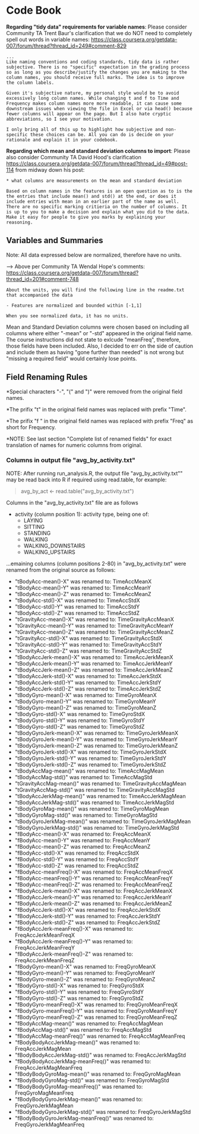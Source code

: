 Code Book
=========================


**Regarding "tidy data" requirements for variable names**: Please consider Community TA Trent Baur's clarification that we do NOT need to completely spell out words in variable names:
https://class.coursera.org/getdata-007/forum/thread?thread_id=249#comment-829

    ...
    Like naming conventions and coding standards, tidy data is rather subjective. There is no "specific" expectation in the grading process so as long as you describe/justify the changes you are making to the column names, you should receive full marks. The idea is to improve the column labels.
    
    Given it's subjective nature, my personal style would be to avoid excessively long column names. While changing t and f to Time and Frequency makes column names more more readable, it can cause some downstream issues when viewing the file in Excel or via head() because fewer columns will appear on the page. But I also hate cryptic abbreviations, so I see your motivation.
    
    I only bring all of this up to highlight how subjective and non-specific these choices can be. All you can do is decide on your rationale and explain it in your codebook.

**Regarding which mean and standard deviation columns to import**:  Please also consider Community TA David Hood's clarification 
https://class.coursera.org/getdata-007/forum/thread?thread_id=49#post-114
from midway down his post:
    
    * what columns are measurements on the mean and standard deviation
    
    Based on column names in the features is an open question as to is the the entries that include mean() and std() at the end, or does it include entries with mean in an earlier part of the name as well. There are no specific marking critieria on the number of columns. It is up to you to make a decision and explain what you did to the data. Make it easy for people to give you marks by explaining your reasoning.

Variables and Summaries
-------------------------
Note: All data expressed below are normalized, therefore have no units. 

--> Above per Community TA Wendal Hope's comments:
https://class.coursera.org/getdata-007/forum/thread?thread_id=201#comment-748

    About the units, you will find the following line in the readme.txt that accompanied the data
    
    - Features are normalized and bounded within [-1,1]
    
    When you see normalized data, it has no units.


Mean and Standard Deviation columns were chosen based on including all
columns where either "-mean" or "-std" appeared in the original field name.
The course instructions did not state to exlcude "meanFreq", therefore,
those fields have been included.  Also, I decided to err on the side of 
caution and include them as having "gone further than needed" is not wrong
but "missing a required field" would certainly lose points.

Field Renaming Rules
----------------------
*Special characters "-", "(" and ")" were removed from the original field names.

*The prifix "t" in the original field names was replaced with prefix "Time".

*The prifix "f " in the original field names was replaced with prefix "Freq" as short for Frequency.

*NOTE: See last section "Complete list of renamed fields" for exact translation of names for numeric columns from original.

### Columns in output file "avg_by_activity.txt"


NOTE: After running run_analysis.R, the output file "avg_by_activity.txt"" may be read back into R if required using read.table, for example:

> avg_by_act <- read.table("avg_by_activity.txt")

Columns in the "avg_by_activity.txt" file are as follows
* activity (column position 1):  activity type, being one of:
    * LAYING
    * SITTING
    * STANDING
    * WALKING
    * WALKING_DOWNSTAIRS
    * WALKING_UPSTAIRS

...emaining columns (column positions 2-80) in "avg_by_activity.txt" were renamed from the original source as follows:

* "tBodyAcc-mean()-X" was renamed to:    TimeAccMeanX
* "tBodyAcc-mean()-Y" was renamed to:	TimeAccMeanY
* "tBodyAcc-mean()-Z" was renamed to:	TimeAccMeanZ
* "tBodyAcc-std()-X" was renamed to:	TimeAccStdX
* "tBodyAcc-std()-Y" was renamed to:	TimeAccStdY
* "tBodyAcc-std()-Z" was renamed to:	TimeAccStdZ
* "tGravityAcc-mean()-X" was renamed to:	TimeGravityAccMeanX
* "tGravityAcc-mean()-Y" was renamed to:	TimeGravityAccMeanY
* "tGravityAcc-mean()-Z" was renamed to:	TimeGravityAccMeanZ
* "tGravityAcc-std()-X" was renamed to:	TimeGravityAccStdX
* "tGravityAcc-std()-Y" was renamed to:	TimeGravityAccStdY
* "tGravityAcc-std()-Z" was renamed to:	TimeGravityAccStdZ
* "tBodyAccJerk-mean()-X" was renamed to:	TimeAccJerkMeanX
* "tBodyAccJerk-mean()-Y" was renamed to:	TimeAccJerkMeanY
* "tBodyAccJerk-mean()-Z" was renamed to:	TimeAccJerkMeanZ
* "tBodyAccJerk-std()-X" was renamed to:	TimeAccJerkStdX
* "tBodyAccJerk-std()-Y" was renamed to:	TimeAccJerkStdY
* "tBodyAccJerk-std()-Z" was renamed to:	TimeAccJerkStdZ
* "tBodyGyro-mean()-X" was renamed to:	TimeGyroMeanX
* "tBodyGyro-mean()-Y" was renamed to:	TimeGyroMeanY
* "tBodyGyro-mean()-Z" was renamed to:	TimeGyroMeanZ
* "tBodyGyro-std()-X" was renamed to:	TimeGyroStdX
* "tBodyGyro-std()-Y" was renamed to:	TimeGyroStdY
* "tBodyGyro-std()-Z" was renamed to:	TimeGyroStdZ
* "tBodyGyroJerk-mean()-X" was renamed to:	TimeGyroJerkMeanX
* "tBodyGyroJerk-mean()-Y" was renamed to:	TimeGyroJerkMeanY
* "tBodyGyroJerk-mean()-Z" was renamed to:	TimeGyroJerkMeanZ
* "tBodyGyroJerk-std()-X" was renamed to:	TimeGyroJerkStdX
* "tBodyGyroJerk-std()-Y" was renamed to:	TimeGyroJerkStdY
* "tBodyGyroJerk-std()-Z" was renamed to:	TimeGyroJerkStdZ
* "tBodyAccMag-mean()" was renamed to:	TimeAccMagMean
* "tBodyAccMag-std()" was renamed to:	TimeAccMagStd
* "tGravityAccMag-mean()" was renamed to:	TimeGravityAccMagMean
* "tGravityAccMag-std()" was renamed to:	TimeGravityAccMagStd
* "tBodyAccJerkMag-mean()" was renamed to:	TimeAccJerkMagMean
* "tBodyAccJerkMag-std()" was renamed to:	TimeAccJerkMagStd
* "tBodyGyroMag-mean()" was renamed to:	TimeGyroMagMean
* "tBodyGyroMag-std()" was renamed to:	TimeGyroMagStd
* "tBodyGyroJerkMag-mean()" was renamed to:	TimeGyroJerkMagMean
* "tBodyGyroJerkMag-std()" was renamed to:	TimeGyroJerkMagStd
* "fBodyAcc-mean()-X" was renamed to:	FreqAccMeanX
* "fBodyAcc-mean()-Y" was renamed to:	FreqAccMeanY
* "fBodyAcc-mean()-Z" was renamed to:	FreqAccMeanZ
* "fBodyAcc-std()-X" was renamed to:	FreqAccStdX
* "fBodyAcc-std()-Y" was renamed to:	FreqAccStdY
* "fBodyAcc-std()-Z" was renamed to:	FreqAccStdZ
* "fBodyAcc-meanFreq()-X" was renamed to:	FreqAccMeanFreqX
* "fBodyAcc-meanFreq()-Y" was renamed to:	FreqAccMeanFreqY
* "fBodyAcc-meanFreq()-Z" was renamed to:	FreqAccMeanFreqZ
* "fBodyAccJerk-mean()-X" was renamed to:	FreqAccJerkMeanX
* "fBodyAccJerk-mean()-Y" was renamed to:	FreqAccJerkMeanY
* "fBodyAccJerk-mean()-Z" was renamed to:	FreqAccJerkMeanZ
* "fBodyAccJerk-std()-X" was renamed to:	FreqAccJerkStdX
* "fBodyAccJerk-std()-Y" was renamed to:	FreqAccJerkStdY
* "fBodyAccJerk-std()-Z" was renamed to:	FreqAccJerkStdZ
* "fBodyAccJerk-meanFreq()-X" was renamed to:	FreqAccJerkMeanFreqX
* "fBodyAccJerk-meanFreq()-Y" was renamed to:	FreqAccJerkMeanFreqY
* "fBodyAccJerk-meanFreq()-Z" was renamed to:	FreqAccJerkMeanFreqZ
* "fBodyGyro-mean()-X" was renamed to:	FreqGyroMeanX
* "fBodyGyro-mean()-Y" was renamed to:	FreqGyroMeanY
* "fBodyGyro-mean()-Z" was renamed to:	FreqGyroMeanZ
* "fBodyGyro-std()-X" was renamed to:	FreqGyroStdX
* "fBodyGyro-std()-Y" was renamed to:	FreqGyroStdY
* "fBodyGyro-std()-Z" was renamed to:	FreqGyroStdZ
* "fBodyGyro-meanFreq()-X" was renamed to:	FreqGyroMeanFreqX
* "fBodyGyro-meanFreq()-Y" was renamed to:	FreqGyroMeanFreqY
* "fBodyGyro-meanFreq()-Z" was renamed to:	FreqGyroMeanFreqZ
* "fBodyAccMag-mean()" was renamed to:	FreqAccMagMean
* "fBodyAccMag-std()" was renamed to:	FreqAccMagStd
* "fBodyAccMag-meanFreq()" was renamed to:	FreqAccMagMeanFreq
* "fBodyBodyAccJerkMag-mean()" was renamed to:	FreqAccJerkMagMean
* "fBodyBodyAccJerkMag-std()" was renamed to:	FreqAccJerkMagStd
* "fBodyBodyAccJerkMag-meanFreq()" was renamed to:	FreqAccJerkMagMeanFreq
* "fBodyBodyGyroMag-mean()" was renamed to:	FreqGyroMagMean
* "fBodyBodyGyroMag-std()" was renamed to:	FreqGyroMagStd
* "fBodyBodyGyroMag-meanFreq()" was renamed to:	FreqGyroMagMeanFreq
* "fBodyBodyGyroJerkMag-mean()" was renamed to:	FreqGyroJerkMagMean
* "fBodyBodyGyroJerkMag-std()" was renamed to:	FreqGyroJerkMagStd
* "fBodyBodyGyroJerkMag-meanFreq()" was renamed to:	FreqGyroJerkMagMeanFreq
